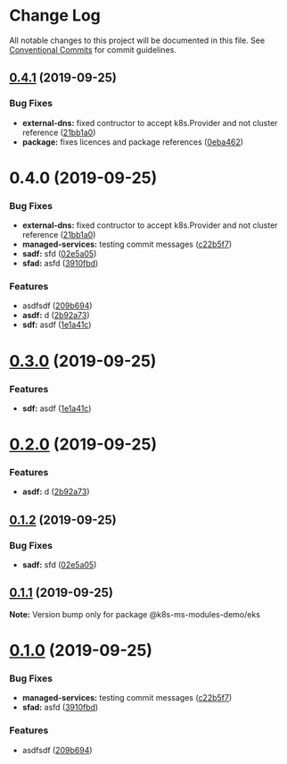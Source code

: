 # Change Log

All notable changes to this project will be documented in this file.
See [Conventional Commits](https://conventionalcommits.org) for commit guidelines.

## [0.4.1](https://github.com/atistler/k8s-ms-modules-demo/compare/@k8s-ms-modules-demo/eks@0.3.0...@k8s-ms-modules-demo/eks@0.4.1) (2019-09-25)


### Bug Fixes

* **external-dns:** fixed contructor to accept k8s.Provider and not cluster reference ([21bb1a0](https://github.com/atistler/k8s-ms-modules-demo/commit/21bb1a0))
* **package:** fixes licences and package references ([0eba462](https://github.com/atistler/k8s-ms-modules-demo/commit/0eba462))





# 0.4.0 (2019-09-25)


### Bug Fixes

* **external-dns:** fixed contructor to accept k8s.Provider and not cluster reference ([21bb1a0](https://github.com/atistler/k8s-ms-modules-demo/commit/21bb1a0))
* **managed-services:** testing commit messages ([c22b5f7](https://github.com/atistler/k8s-ms-modules-demo/commit/c22b5f7))
* **sadf:** sfd ([02e5a05](https://github.com/atistler/k8s-ms-modules-demo/commit/02e5a05))
* **sfad:** asfd ([3910fbd](https://github.com/atistler/k8s-ms-modules-demo/commit/3910fbd))


### Features

* asdfsdf ([209b694](https://github.com/atistler/k8s-ms-modules-demo/commit/209b694))
* **asdf:** d ([2b92a73](https://github.com/atistler/k8s-ms-modules-demo/commit/2b92a73))
* **sdf:** asdf ([1e1a41c](https://github.com/atistler/k8s-ms-modules-demo/commit/1e1a41c))





# [0.3.0](https://github.com/atistler/k8s-ms-modules-demo/compare/@k8s-ms-modules-demo/eks@0.2.0...@k8s-ms-modules-demo/eks@0.3.0) (2019-09-25)


### Features

* **sdf:** asdf ([1e1a41c](https://github.com/atistler/k8s-ms-modules-demo/commit/1e1a41c))





# [0.2.0](https://github.com/atistler/k8s-ms-modules-demo/compare/@k8s-ms-modules-demo/eks@0.1.2...@k8s-ms-modules-demo/eks@0.2.0) (2019-09-25)


### Features

* **asdf:** d ([2b92a73](https://github.com/atistler/k8s-ms-modules-demo/commit/2b92a73))





## [0.1.2](https://github.com/atistler/k8s-ms-modules-demo/compare/@k8s-ms-modules-demo/eks@0.1.1...@k8s-ms-modules-demo/eks@0.1.2) (2019-09-25)


### Bug Fixes

* **sadf:** sfd ([02e5a05](https://github.com/atistler/k8s-ms-modules-demo/commit/02e5a05))





## [0.1.1](https://github.com/atistler/k8s-ms-modules-demo/compare/@k8s-ms-modules-demo/eks@0.1.0...@k8s-ms-modules-demo/eks@0.1.1) (2019-09-25)

**Note:** Version bump only for package @k8s-ms-modules-demo/eks





# [0.1.0](https://github.com/atistler/k8s-ms-modules-demo/compare/@k8s-ms-modules-demo/eks@0.0.3...@k8s-ms-modules-demo/eks@0.1.0) (2019-09-25)


### Bug Fixes

* **managed-services:** testing commit messages ([c22b5f7](https://github.com/atistler/k8s-ms-modules-demo/commit/c22b5f7))
* **sfad:** asfd ([3910fbd](https://github.com/atistler/k8s-ms-modules-demo/commit/3910fbd))


### Features

* asdfsdf ([209b694](https://github.com/atistler/k8s-ms-modules-demo/commit/209b694))

